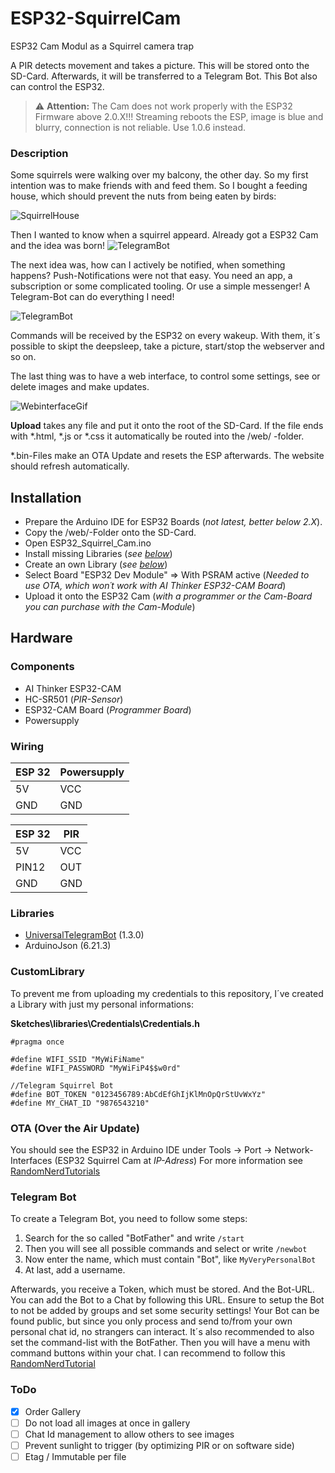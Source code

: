 # ESP32-SquirrelCam
ESP32 Cam Modul as a Squirrel camera trap

A PIR detects movement and takes a picture. This will be stored onto the SD-Card.
Afterwards, it will be transferred to a Telegram Bot. This Bot also can control the ESP32.

> :warning: **Attention:** The Cam does not work properly with the ESP32 Firmware above 2.0.X!!!
Streaming reboots the ESP, image is blue and blurry, connection is not reliable.
Use 1.0.6 instead.


### Description
Some squirrels were walking over my balcony, the other day. So my first intention was to make friends with and feed them.
So I bought a feeding house, which should prevent the nuts from being eaten by birds:

![SquirrelHouse](/Images/SquirrelHouse.png)

Then I wanted to know when a squirrel appeard. Already got a ESP32 Cam and the idea was born!
![TelegramBot](/Images/ESP32CamCase.png)

The next idea was, how can I actively be notified, when something happens? Push-Notifications were not that easy.
You need an app, a subscription or some complicated tooling. Or use a simple messenger!
A Telegram-Bot can do everything I need!


![TelegramBot](/Images/Telegram%20Bot.png)

Commands will be received by the ESP32 on every wakeup. With them, it´s possible to skipt the deepsleep, take a picture, start/stop the webserver and so on.

The last thing was to have a web interface, to control some settings, see or delete images and make updates.

![WebinterfaceGif](/Images/Squirrel%20Cam%20Webinterface.gif)

**Upload** takes any file and put it onto the root of the SD-Card. If the file ends with *.html, *.js or *.css it automatically be routed into the /web/ -folder.

*.bin-Files make an OTA Update and resets the ESP afterwards. The website should refresh automatically.

## Installation
* Prepare the Arduino IDE for ESP32 Boards (_not latest, better below 2.X_).
* Copy the /web/-Folder onto the SD-Card.
* Open ESP32_Squirrel_Cam.ino
* Install missing Libraries (_see [below](#Libraries)_)
* Create an own Library (_see [below](#CustomLibrary)_)
* Select Board "ESP32 Dev Module" => With PSRAM active (_Needed to use OTA, which won´t work with AI Thinker ESP32-CAM Board_)
* Upload it onto the ESP32 Cam (_with a programmer or the Cam-Board you can purchase with the Cam-Module_)

## Hardware
### Components
* AI Thinker ESP32-CAM
* HC-SR501 (_PIR-Sensor_)
* ESP32-CAM Board (_Programmer Board_)
* Powersupply

### Wiring
ESP 32 | Powersupply
------- | --------
5V | VCC
GND | GND

ESP 32 | PIR
------- | --------
5V | VCC
PIN12 | OUT
GND | GND

### Libraries
* [UniversalTelegramBot](https://github.com/witnessmenow/Universal-Arduino-Telegram-Bot) (1.3.0)
* ArduinoJson (6.21.3)

### CustomLibrary
To prevent me from uploading my credentials to this repository, I´ve created a Library with just my personal informations:

**Sketches\libraries\Credentials\Credentials.h**

```
#pragma once

#define WIFI_SSID "MyWiFiName"
#define WIFI_PASSWORD "MyWiFiP4$$w0rd"

//Telegram Squirrel Bot
#define BOT_TOKEN "0123456789:AbCdEfGhIjKlMnOpQrStUvWxYz"
#define MY_CHAT_ID "9876543210"
```

### OTA (Over the Air Update)
You should see the ESP32 in Arduino IDE under Tools -> Port -> Network-Interfaces (ESP32 Squirrel Cam at _IP-Adress_)
For more information see [RandomNerdTutorials](https://randomnerdtutorials.com/esp32-over-the-air-ota-programming/)

### Telegram Bot
To create a Telegram Bot, you need to follow some steps:
1. Search for the so called "BotFather" and write ```/start```
2. Then you will see all possible commands and select or write ```/newbot```
3. Now enter the name, which must contain "Bot", like ```MyVeryPersonalBot```
4. At last, add a username.

Afterwards, you receive a Token, which must be stored. And the Bot-URL. You can add the Bot to a Chat by following this URL.
Ensure to setup the Bot to not be added by groups and set some security settings! Your Bot can be found public, but since you only process and send to/from your own personal chat id, no strangers can interact.
It´s also recommended to also set the command-list with the BotFather. Then you will have a menu with command buttons within your chat.
I can recommend to follow this [RandomNerdTutorial](https://randomnerdtutorials.com/telegram-control-esp32-esp8266-nodemcu-outputs/)

### ToDo
- [x] Order Gallery
- [ ] Do not load all images at once in gallery
- [ ] Chat Id management to allow others to see images
- [ ] Prevent sunlight to trigger (by optimizing PIR or on software side)
- [ ] Etag / Immutable per file
